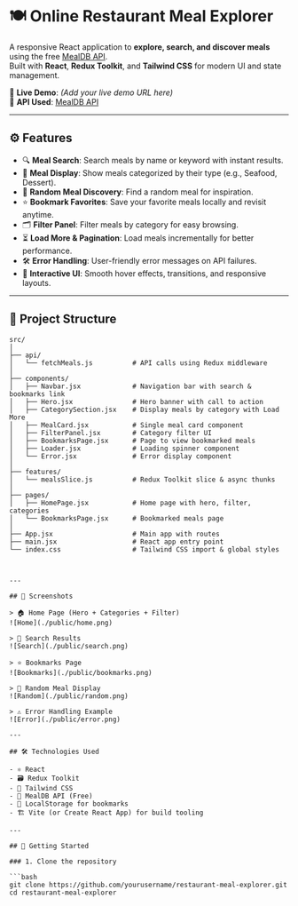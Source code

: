 # 🍽️ Online Restaurant Meal Explorer

A responsive React application to **explore, search, and discover meals** using the free [MealDB API](https://www.themealdb.com/api.php).  
Built with **React**, **Redux Toolkit**, and **Tailwind CSS** for modern UI and state management.

🚀 **Live Demo**: *(Add your live demo URL here)*  
📁 **API Used**: [MealDB API](https://www.themealdb.com/api.php)

---

## ⚙️ Features

- 🔍 **Meal Search**: Search meals by name or keyword with instant results.  
- 🍲 **Meal Display**: Show meals categorized by their type (e.g., Seafood, Dessert).  
- 🎲 **Random Meal Discovery**: Find a random meal for inspiration.  
- ⭐ **Bookmark Favorites**: Save your favorite meals locally and revisit anytime.  
- 🗂️ **Filter Panel**: Filter meals by category for easy browsing.  
- ⏳ **Load More & Pagination**: Load meals incrementally for better performance.  
- 🛠️ **Error Handling**: User-friendly error messages on API failures.  
- 🎨 **Interactive UI**: Smooth hover effects, transitions, and responsive layouts.

---

## 📂 Project Structure

```plaintext
src/
│
├── api/
│   └── fetchMeals.js          # API calls using Redux middleware
│
├── components/
│   ├── Navbar.jsx             # Navigation bar with search & bookmarks link
│   ├── Hero.jsx               # Hero banner with call to action
│   ├── CategorySection.jsx    # Display meals by category with Load More
│   ├── MealCard.jsx           # Single meal card component
│   ├── FilterPanel.jsx        # Category filter UI
│   ├── BookmarksPage.jsx      # Page to view bookmarked meals
│   ├── Loader.jsx             # Loading spinner component
│   └── Error.jsx              # Error display component
│
├── features/
│   └── mealsSlice.js          # Redux Toolkit slice & async thunks
│
├── pages/
│   ├── HomePage.jsx           # Home page with hero, filter, categories
│   └── BookmarksPage.jsx      # Bookmarked meals page
│
├── App.jsx                    # Main app with routes
├── main.jsx                   # React app entry point
└── index.css                  # Tailwind CSS import & global styles



---

## 📸 Screenshots

> 🏠 Home Page (Hero + Categories + Filter)  
![Home](./public/home.png)

> 🔎 Search Results  
![Search](./public/search.png)

> ⭐ Bookmarks Page  
![Bookmarks](./public/bookmarks.png)

> 🎲 Random Meal Display  
![Random](./public/random.png)

> ⚠️ Error Handling Example  
![Error](./public/error.png)

---

## 🛠️ Technologies Used

- ⚛️ React  
- 🗃️ Redux Toolkit  
- 🎨 Tailwind CSS  
- 🔗 MealDB API (Free)  
- 💾 LocalStorage for bookmarks  
- 🏗️ Vite (or Create React App) for build tooling

---

## 🚀 Getting Started

### 1. Clone the repository

```bash
git clone https://github.com/yourusername/restaurant-meal-explorer.git
cd restaurant-meal-explorer




